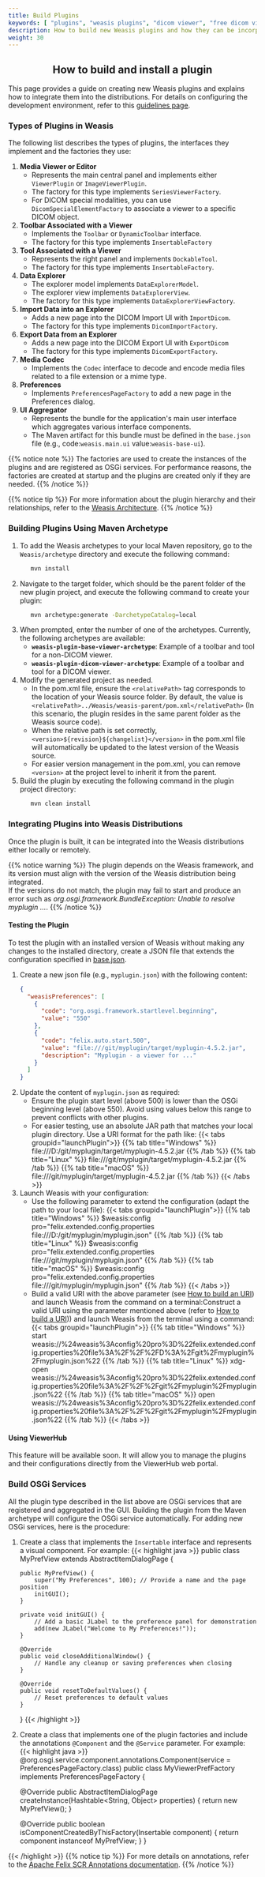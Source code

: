 ```yaml
---
title: Build Plugins
keywords: [ "plugins", "weasis plugins", "dicom viewer", "free dicom viewer", "open source dicom viewer", "weasis dicom viewer",  "multi-platform dicom viewer", "dicom", "pacs", "pacs viewer" ]
description: How to build new Weasis plugins and how they can be incorporated to the distributions
weight: 30
---
```


## <center>How to build and install a plugin</center>

This page provides a guide on creating new Weasis plugins and explains how to integrate them into the distributions. For details on configuring the development environment, refer to this [guidelines page](../../../getting-started/guidelines).

### Types of Plugins in Weasis

The following list describes the types of plugins, the interfaces they implement and the factories they use:

1. **Media Viewer or Editor**
    - Represents the main central panel and implements either `ViewerPlugin` or `ImageViewerPlugin`.
    - The factory for this type implements `SeriesViewerFactory`.
    - For DICOM special modalities, you can use `DicomSpecialElementFactory` to associate a viewer to a specific DICOM object.
2. **Toolbar Associated with a Viewer**
    - Implements the `Toolbar` or `DynamicToolbar` interface.
    - The factory for this type implements `InsertableFactory`
3. **Tool Associated with a Viewer**
    - Represents the right panel and implements `DockableTool`.
    - The factory for this type implements `InsertableFactory`.
4. **Data Explorer**
    - The explorer model implements `DataExplorerModel`.
    - The explorer view implements `DataExplorerView`.
    - The factory for this type implements `DataExplorerViewFactory`.
5. **Import Data into an Explorer**
    - Adds a new page into the DICOM Import UI with `ImportDicom`.
    - The factory for this type implements `DicomImportFactory`.
6. **Export Data from an Explorer**
    - Adds a new page into the DICOM Export UI with `ExportDicom`
    - The factory for this type implements `DicomExportFactory`.
7. **Media Codec**
    - Implements the `Codec` interface to decode and encode media files related to a file extension or a mime type.
8. **Preferences**
    - Implements `PreferencesPageFactory` to add a new page in the Preferences dialog.
9. **UI Aggregator**
    - Represents the bundle for the application's main user interface which aggregates various interface components.
    - The Maven artifact for this bundle must be defined in the `base.json` file (e.g., code:`weasis.main.ui` value:`weasis-base-ui`).

{{% notice note %}}
The factories are used to create the instances of the plugins and are registered as OSGi services. For performance reasons, the factories are created at startup and the plugins are created only if they are needed.
{{% /notice %}}

{{% notice tip %}}
For more information about the plugin hierarchy and their relationships, refer to the [Weasis Architecture](../../architecture).
{{% /notice %}}

### Building Plugins Using Maven Archetype

1. To add the Weasis archetypes to your local Maven repository, go to the `Weasis/archetype` directory and execute the following command:
    ``` bash
       mvn install
    ```
2. Navigate to the target folder, which should be the parent folder of the new plugin project, and execute the following command to create your plugin:
    ``` bash
       mvn archetype:generate -DarchetypeCatalog=local
    ```
3. When prompted, enter the number of one of the archetypes. Currently, the following archetypes are available:
    - **`weasis-plugin-base-viewer-archetype`**: Example of a toolbar and tool for a non-DICOM viewer.
    - **`weasis-plugin-dicom-viewer-archetype`**: Example of a toolbar and tool for a DICOM viewer.
4. Modify the generated project as needed.
   - In the pom.xml file, ensure the `<relativePath>` tag corresponds to the location of your Weasis source folder. By default, the value is `<relativePath>../Weasis/weasis-parent/pom.xml</relativePath>` (In this scenario, the plugin resides in the same parent folder as the Weasis source code).
   - When the relative path is set correctly, `<version>${revision}${changelist}</version>` in the pom.xml file will automatically be updated to the latest version of the Weasis source.
   - For easier version management in the pom.xml, you can remove `<version>` at the project level to inherit it from the parent.
5. Build the plugin by executing the following command in the plugin project directory:
    ``` bash
       mvn clean install
    ```

### Integrating Plugins into Weasis Distributions

Once the plugin is built, it can be integrated into the Weasis distributions either locally or remotely.

{{% notice warning %}}
The plugin depends on the Weasis framework, and its version must align with the version of the Weasis distribution being integrated.<br>
If the versions do not match, the plugin may fail to start and produce an error such as _org.osgi.framework.BundleException: Unable to resolve myplugin ..._.
{{% /notice %}}

#### Testing the Plugin

To test the plugin with an installed version of Weasis without making any changes to the installed directory, create a JSON file that extends the configuration specified in [base.json](https://github.com/nroduit/Weasis/blob/master/weasis-distributions/etc/config/base.json). 

1. Create a new json file (e.g., `myplugin.json`) with the following content:
    ``` json
    {
      "weasisPreferences": [
        {
          "code": "org.osgi.framework.startlevel.beginning",
          "value": "550"
        },
        {
          "code": "felix.auto.start.500",
          "value": "file:///git/myplugin/target/myplugin-4.5.2.jar",
          "description": "Myplugin - a viewer for ..."
        }
      ]
    }
    ```
2. Update the content of `myplugin.json` as required:
    - Ensure the plugin start level (above 500) is lower than the OSGi beginning level (above 550). Avoid using values below this range to prevent conflicts with other plugins.
    - For easier testing, use an absolute JAR path that matches your local plugin directory. Use a URI format for the path like:
    {{< tabs groupid="launchPlugin">}}
      {{% tab title="Windows" %}}
      file:///D:/git/myplugin/target/myplugin-4.5.2.jar
      {{% /tab %}}
      {{% tab title="Linux" %}}
      file:///git/myplugin/target/myplugin-4.5.2.jar
      {{% /tab %}}
      {{% tab title="macOS" %}}
      file:///git/myplugin/target/myplugin-4.5.2.jar
      {{% /tab %}}
      {{< /tabs >}}
3. Launch Weasis with your configuration: 
    - Use the following parameter to extend the configuration (adapt the path to your local file):
      {{< tabs groupid="launchPlugin">}}
      {{% tab title="Windows" %}}
      $weasis:config pro="felix.extended.config.properties file:///D:/git/myplugin/myplugin.json"
      {{% /tab %}}
      {{% tab title="Linux" %}}
      $weasis:config pro="felix.extended.config.properties file:///git/myplugin/myplugin.json"
      {{% /tab %}}
      {{% tab title="macOS" %}}
      $weasis:config pro="felix.extended.config.properties file:///git/myplugin/myplugin.json"
      {{% /tab %}}
      {{< /tabs >}}
    - Build a valid URI with the above parameter (see [How to build an URI](../../../getting-started/weasis-protocol/#how-to-build-a-uri)) and launch Weasis from the command on a terminal:Construct a valid URI using the parameter mentioned above (refer to [How to build a URI](../../../getting-started/weasis-protocol/#how-to-build-a-uri))) and launch Weasis from the terminal using a command:
      {{< tabs groupid="launchPlugin">}}
      {{% tab title="Windows" %}}
      start weasis://%24weasis%3Aconfig%20pro%3D%22felix.extended.config.properties%20file%3A%2F%2F%2FD%3A%2Fgit%2Fmyplugin%2Fmyplugin.json%22
      {{% /tab %}}
      {{% tab title="Linux" %}}
      xdg-open weasis://%24weasis%3Aconfig%20pro%3D%22felix.extended.config.properties%20file%3A%2F%2F%2Fgit%2Fmyplugin%2Fmyplugin.json%22
      {{% /tab %}}
      {{% tab title="macOS" %}}
      open weasis://%24weasis%3Aconfig%20pro%3D%22felix.extended.config.properties%20file%3A%2F%2F%2Fgit%2Fmyplugin%2Fmyplugin.json%22
      {{% /tab %}}
      {{< /tabs >}}


#### Using ViewerHub
This feature will be available soon. It will allow you to manage the plugins and their configurations directly from the ViewerHub web portal.

### Build OSGi Services

All the plugin type described in the list above are OSGi services that are registered and aggregated in the GUI. Building the plugin from the Maven archetype will configure the OSGi service automatically. For adding new OSGi services, here is the procedure:
1. Create a class that implements the `Insertable` interface and represents a visual component. For example:
    {{< highlight java >}}
    public class MyPrefView extends AbstractItemDialogPage {
    
       public MyPrefView() {
           super("My Preferences", 100); // Provide a name and the page position
           initGUI();
       }
    
       private void initGUI() {
           // Add a basic JLabel to the preference panel for demonstration
           add(new JLabel("Welcome to My Preferences!"));
       }
    
       @Override
       public void closeAdditionalWindow() {
           // Handle any cleanup or saving preferences when closing
       }
    
       @Override
       public void resetToDefaultValues() {
           // Reset preferences to default values
       }
    }
    {{< /highlight >}}

2. Create a class that implements one of the plugin factories and include the annotations `@Component` and the `@Service` parameter. For example:
{{< highlight java >}}
@org.osgi.service.component.annotations.Component(service = PreferencesPageFactory.class)
public class MyViewerPrefFactory implements PreferencesPageFactory {

    @Override
    public AbstractItemDialogPage createInstance(Hashtable<String, Object> properties) {
    return new MyPrefView();
    }
    
    @Override
    public boolean isComponentCreatedByThisFactory(Insertable component) {
    return component instanceof MyPrefView;
    }
}

{{< /highlight >}}
{{% notice tip %}} 
For more details on annotations, refer to the [Apache Felix SCR Annotations documentation](https://felix.apache.org/documentation/subprojects/apache-felix-maven-scr-plugin/scr-annotations.html).
{{% /notice %}}

